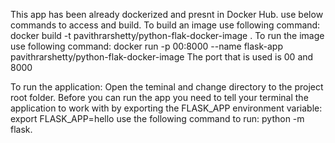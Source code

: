 This app has been already dockerized and presnt in Docker Hub. use below commands to access and build.
  To build an image use following command: docker build -t pavithrarshetty/python-flak-docker-image .
  To run the image use following command: docker run -p 00:8000 --name flask-app pavithrarshetty/python-flak-docker-image
  The port that is used is 00 and 8000

  To run the application:
    Open the teminal and change directory to the project root folder.
    Before you can run the app you need to tell your terminal the application to work with by exporting the FLASK_APP environment variable:
      export FLASK_APP=hello
    use the following command to run: python -m flask. 
